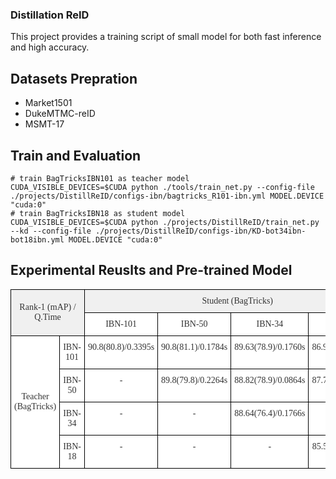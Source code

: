 ### Distillation ReID

This project provides a training script of small model
 for both fast inference and high accuracy.


## Datasets Prepration
- Market1501
- DukeMTMC-reID
- MSMT-17


## Train and Evaluation
```shell script
# train BagTricksIBN101 as teacher model
CUDA_VISIBLE_DEVICES=$CUDA python ./tools/train_net.py --config-file ./projects/DistillReID/configs-ibn/bagtricks_R101-ibn.yml MODEL.DEVICE "cuda:0"
# train BagTricksIBN18 as student model
CUDA_VISIBLE_DEVICES=$CUDA python ./projects/DistillReID/train_net.py --kd --config-file ./projects/DistillReID/configs-ibn/KD-bot34ibn-bot18ibn.yml MODEL.DEVICE "cuda:0"
```

## Experimental Reuslts and Pre-trained Model

<style type="text/css">
.tg  {border-collapse:collapse;border-color:#ccc;border-spacing:0;}
.tg td{background-color:#fff;border-color:#ccc;border-style:solid;border-width:1px;color:#333;
  font-family:Arial, sans-serif;font-size:14px;overflow:hidden;padding:10px 5px;word-break:normal;}
.tg th{background-color:#f0f0f0;border-color:#ccc;border-style:solid;border-width:1px;color:#333;
  font-family:Arial, sans-serif;font-size:14px;font-weight:normal;overflow:hidden;padding:10px 5px;word-break:normal;}
.tg .tg-2oxo{border-color:#000000;font-family:"Times New Roman", Times, serif !important;;text-align:center;vertical-align:top}
.tg .tg-hap0{border-color:#000000;font-family:"Times New Roman", Times, serif !important;;text-align:center;vertical-align:middle}
</style>
<table class="tg">
<thead>
  <tr>
    <th class="tg-hap0" colspan="2" rowspan="2">Rank-1 (mAP) / Q.Time</th>
    <th class="tg-2oxo" colspan="4">Student (BagTricks)</th>
  </tr>
  <tr>
    <td class="tg-2oxo">IBN-101</td>
    <td class="tg-2oxo">IBN-50</td>
    <td class="tg-2oxo">IBN-34</td>
    <td class="tg-2oxo">IBN-18</td>
  </tr>
</thead>
<tbody>
  <tr>
    <td class="tg-hap0" rowspan="4">Teacher<br>(BagTricks)</td>
    <td class="tg-2oxo"><span style="font-weight:400;font-style:normal">IBN-101</span></td>
    <td class="tg-2oxo">90.8(80.8)/0.3395s</td>
    <td class="tg-2oxo">90.8(81.1)/0.1784s</td>
    <td class="tg-2oxo">89.63(78.9)/0.1760s</td>
    <td class="tg-2oxo">86.96(75.75)/0.0654s</td>
  </tr>
  <tr>
    <td class="tg-2oxo"><span style="font-weight:400;font-style:normal">IBN-50</span></td>
    <td class="tg-2oxo">-</td>
    <td class="tg-2oxo">89.8(79.8)/0.2264s</td>
    <td class="tg-2oxo">88.82(78.9)/0.0864s</td>
    <td class="tg-2oxo">87.75(76.18)/0.0838s</td>
  </tr>
  <tr>
    <td class="tg-2oxo"><span style="font-weight:400;font-style:normal">IBN-34</span></td>
    <td class="tg-2oxo">-</td>
    <td class="tg-2oxo">-</td>
    <td class="tg-2oxo">88.64(76.4)/0.1766s</td>
    <td class="tg-2oxo"></td>
  </tr>
  <tr>
    <td class="tg-2oxo"><span style="font-weight:400;font-style:normal">IBN-18</span></td>
    <td class="tg-2oxo">-</td>
    <td class="tg-2oxo">-</td>
    <td class="tg-2oxo">-</td>
    <td class="tg-2oxo">85.50(71.60)/0.1178s</td>
  </tr>
</tbody>
</table>
